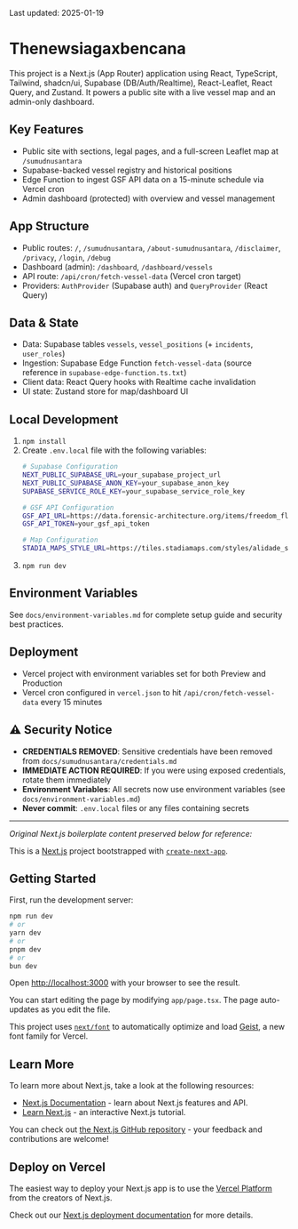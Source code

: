 Last updated: 2025-01-19

# Thenewsiagaxbencana

This project is a Next.js (App Router) application using React, TypeScript, Tailwind, shadcn/ui, Supabase (DB/Auth/Realtime), React-Leaflet, React Query, and Zustand. It powers a public site with a live vessel map and an admin-only dashboard.

## Key Features
- Public site with sections, legal pages, and a full-screen Leaflet map at `/sumudnusantara`
- Supabase-backed vessel registry and historical positions
- Edge Function to ingest GSF API data on a 15-minute schedule via Vercel cron
- Admin dashboard (protected) with overview and vessel management

## App Structure
- Public routes: `/`, `/sumudnusantara`, `/about-sumudnusantara`, `/disclaimer`, `/privacy`, `/login`, `/debug`
- Dashboard (admin): `/dashboard`, `/dashboard/vessels`
- API route: `/api/cron/fetch-vessel-data` (Vercel cron target)
- Providers: `AuthProvider` (Supabase auth) and `QueryProvider` (React Query)

## Data & State
- Data: Supabase tables `vessels`, `vessel_positions` (+ `incidents`, `user_roles`)
- Ingestion: Supabase Edge Function `fetch-vessel-data` (source reference in `supabase-edge-function.ts.txt`)
- Client data: React Query hooks with Realtime cache invalidation
- UI state: Zustand store for map/dashboard UI

## Local Development
1. `npm install`
2. Create `.env.local` file with the following variables:
   ```bash
   # Supabase Configuration
   NEXT_PUBLIC_SUPABASE_URL=your_supabase_project_url
   NEXT_PUBLIC_SUPABASE_ANON_KEY=your_supabase_anon_key
   SUPABASE_SERVICE_ROLE_KEY=your_supabase_service_role_key
   
   # GSF API Configuration
   GSF_API_URL=https://data.forensic-architecture.org/items/freedom_flotilla_vessels?limit=-1
   GSF_API_TOKEN=your_gsf_api_token
   
   # Map Configuration
   STADIA_MAPS_STYLE_URL=https://tiles.stadiamaps.com/styles/alidade_smooth_dark.json
   ```
3. `npm run dev`

## Environment Variables
See `docs/environment-variables.md` for complete setup guide and security best practices.

## Deployment
- Vercel project with environment variables set for both Preview and Production
- Vercel cron configured in `vercel.json` to hit `/api/cron/fetch-vessel-data` every 15 minutes

## ⚠️ Security Notice
- **CREDENTIALS REMOVED**: Sensitive credentials have been removed from `docs/sumudnusantara/credentials.md`
- **IMMEDIATE ACTION REQUIRED**: If you were using exposed credentials, rotate them immediately
- **Environment Variables**: All secrets now use environment variables (see `docs/environment-variables.md`)
- **Never commit**: `.env.local` files or any files containing secrets

---

*Original Next.js boilerplate content preserved below for reference:*

This is a [Next.js](https://nextjs.org) project bootstrapped with [`create-next-app`](https://nextjs.org/docs/app/api-reference/cli/create-next-app).

## Getting Started

First, run the development server:

```bash
npm run dev
# or
yarn dev
# or
pnpm dev
# or
bun dev
```

Open [http://localhost:3000](http://localhost:3000) with your browser to see the result.

You can start editing the page by modifying `app/page.tsx`. The page auto-updates as you edit the file.

This project uses [`next/font`](https://nextjs.org/docs/app/building-your-application/optimizing/fonts) to automatically optimize and load [Geist](https://vercel.com/font), a new font family for Vercel.

## Learn More

To learn more about Next.js, take a look at the following resources:

- [Next.js Documentation](https://nextjs.org/docs) - learn about Next.js features and API.
- [Learn Next.js](https://nextjs.org/learn) - an interactive Next.js tutorial.

You can check out [the Next.js GitHub repository](https://github.com/vercel/next.js) - your feedback and contributions are welcome!

## Deploy on Vercel

The easiest way to deploy your Next.js app is to use the [Vercel Platform](https://vercel.com/new?utm_medium=default-template&filter=next.js&utm_source=create-next-app&utm_campaign=create-next-app-readme) from the creators of Next.js.

Check out our [Next.js deployment documentation](https://nextjs.org/docs/app/building-your-application/deploying) for more details.
